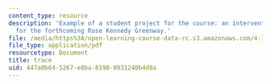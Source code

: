 ```yaml
---
content_type: resource
description: 'Example of a student project for the course: an intervention proposed
  for the forthcoming Rose Kennedy Greenway.'
file: /media/https%3A/open-learning-course-data-rc.s3.amazonaws.com/4-303-dialogue-in-art-architecture-and-urbanism-fall-2003/447a0b645267e8ba81900931240b4d8a_timcarrie.pdf
file_type: application/pdf
resourcetype: Document
title: trace
uid: 447a0b64-5267-e8ba-8190-0931240b4d8a
---
```

